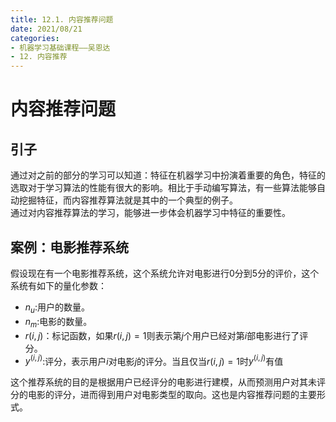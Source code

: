 ```yaml
---
title: 12.1. 内容推荐问题
date: 2021/08/21
categories: 
- 机器学习基础课程——吴恩达
- 12. 内容推荐
---
```

# 内容推荐问题
## 引子
通过对之前的部分的学习可以知道：特征在机器学习中扮演着重要的角色，特征的选取对于学习算法的性能有很大的影响。相比于手动编写算法，有一些算法能够自动挖掘特征，而内容推荐算法就是其中的一个典型的例子。  
通过对内容推荐算法的学习，能够进一步体会机器学习中特征的重要性。  

## 案例：电影推荐系统
假设现在有一个电影推荐系统，这个系统允许对电影进行0分到5分的评价，这个系统有如下的量化参数：  
- $n_u$:用户的数量。  
- $n_m$:电影的数量。  
- $r(i,j)$：标记函数，如果$r(i,j)=1$则表示第$j$个用户已经对第$i$部电影进行了评分。  
- $y^{(i,j)}$:评分，表示用户$i$对电影$j$的评分。当且仅当$r(i,j)=1$时$y^{(i,j)}$有值  

这个推荐系统的目的是根据用户已经评分的电影进行建模，从而预测用户对其未评分的电影的评分，进而得到用户对电影类型的取向。这也是内容推荐问题的主要形式。  
